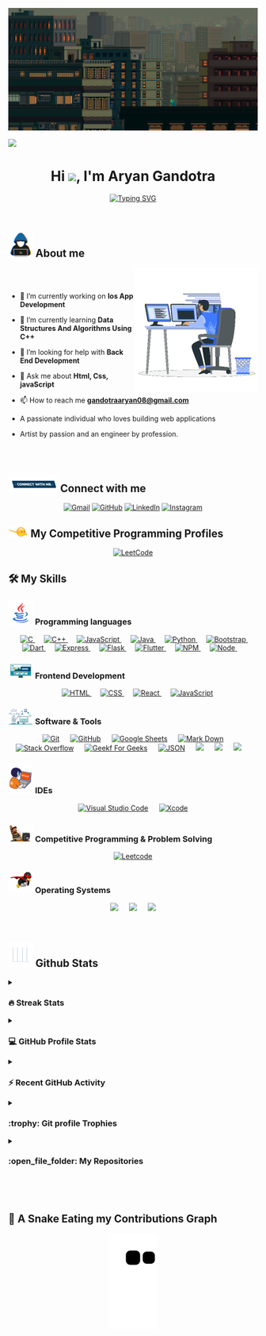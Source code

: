![MasterHead](https://github.com/AryanGandotra/AryanGandotra/blob/main/Images/something_gif_log%20_%20Patreon.gif)

![](https://komarev.com/ghpvc/?username=AryanGandotra&color=8D94BA&style=flat-square&label=👀)

<h1 align="center">Hi <img src="https://media.giphy.com/media/hvRJCLFzcasrR4ia7z/giphy.gif" width="35">, I'm Aryan Gandotra </h1>
<p align="center">
<a href="https://git.io/typing-svg"><img src="https://readme-typing-svg.demolab.com?font=Fira+Code&pause=1000&color=FFFA49&width=435&lines=Computer+Science+Student;A+Passionate+Developer+From+India;Always+Learning+New+Things" alt="Typing SVG" /></a>
</p>

<br>

## <picture><img src = "https://github.com/AryanGandotra/AryanGandotra/blob/main/Images/about_me.gif" width = 50px></picture> About me

<picture> <img align="right" src="https://github.com/AryanGandotra/AryanGandotra/blob/main/Images/Right_Side.gif" width = 250px></picture>

<br><br>

- 🔭 I’m currently working on **Ios App Development**

- 🌱 I’m currently learning **Data Structures And Algorithms Using C++**

- 🤝 I’m looking for help with **Back End Development**

- 💬 Ask me about **Html, Css, javaScript**

- 📫 How to reach me **gandotraaryan08@gmail.com**

- A passionate individual who loves building web applications

- Artist by passion and an engineer by profession.

<br>
<br>

## <picture> <img src="https://github.com/AryanGandotra/AryanGandotra/blob/main/Images/Connect-with-me.gif" width="100px"> </picture> Connect with me

<p align="center">
	<a href="mailto:gandotraaryan08@gmail.com"><img img src="https://img.shields.io/badge/gmail-%23EA4335.svg?style=for-the-badge&logo=gmail&logoColor=white" alt="Gmail"/></a>
	<a href="https://github.com/AryanGandotra"><img src="https://img.shields.io/badge/github-%23181717.svg?style=for-the-badge&logo=github&logoColor=white" alt="GitHub"/></a>
	<a href="https://www.linkedin.com/in/aryan-gandotra-708b07241/"><img src="https://img.shields.io/badge/linkedin-%230A66C2.svg?style=for-the-badge&logo=linkedin&logoColor=white" alt="LinkedIn"/></a>
	<a href="https://instagram.com/a.r.y.a.n._.10.03?igshid=YmMyMTA2M2Y"><img src="https://img.shields.io/badge/instagram-%23E4405F.svg?style=for-the-badge&logo=instagram&logoColor=white" alt="Instagram"/></a>
</p>

## <picture> <img src="https://github.com/AryanGandotra/AryanGandotra/blob/main/Images/competitive_programming_profile.png" width=40> </picture> My Competitive Programming Profiles

<p align="center">
	<a href="https://leetcode.com/gandotraaryan08/"><img src="https://img.icons8.com/external-tal-revivo-shadow-tal-revivo/50/000000/external-level-up-your-coding-skills-and-quickly-land-a-job-logo-shadow-tal-revivo.png" alt="LeetCode"/></a>
</p>

## 🛠️ My Skills

### <picture> <img src = "https://github.com/AryanGandotra/AryanGandotra/blob/main/Images/Programming_Languages.gif" width = 50px> </picture> Programming languages

<p align="center"> 
  &emsp; 
  <a href="https://www.cprogramming.com/" target="_blank">  
    <img alt="C" src="https://img.shields.io/badge/C%20-%232370ED.svg?style=for-the-badge&logo=c&logoColor=white">
  </a> 
  &emsp;
  <a href="https://www.w3schools.com/cpp/" target="_blank"> 
    <img alt="C++" src="https://img.shields.io/badge/C++%20-%2300599C.svg?style=for-the-badge&logo=c%2B%2B&logoColor=white">
  </a> 
  &emsp;
  <a href="https://developer.mozilla.org/en-US/docs/Web/JavaScript" target="_blank"> 
     <img alt="JavaScript" src="https://img.shields.io/badge/JavaScript%20-%23F7DF1E.svg?style=for-the-badge&logo=javascript&logoColor=black">
   </a>
  &emsp;
  <a href="https://www.java.com" target="_blank"> 
    <img alt="Java" src="https://img.shields.io/badge/Java-%23007396.svg?style=for-the-badge&logo=java&logoColor=white">
  </a>
  &emsp;
   <a href="https://www.python.org" target="_blank">
    <img alt="Python" src="https://img.shields.io/badge/Python%20-%2314354C.svg?style=for-the-badge&logo=python&logoColor=white">
  </a>
	&emsp;
    <a href="https://getbootstrap.com/" target="_blank">
    <img alt="Bootstrap" src="https://img.shields.io/badge/Bootstrap%20-%6610f2.svg?style=for-the-badge">
    </a>
	&emsp;
    <a href="#" target="_blank">
    <img alt="Dart" src="https://img.shields.io/badge/dart-%230175C2.svg?style=for-the-badge&logo=dart&logoColor=white">
    </a>
	&emsp;
    <a href="#" target="_blank">
    <img alt="Express" src="https://img.shields.io/badge/express.js-%23404d59.svg?style=for-the-badge&logo=express&logoColor=%2361DAFB">
    </a>
	&emsp;
    <a href="#" target="_blank">
    <img alt="Flask" src="https://img.shields.io/badge/flask-%23000.svg?style=for-the-badge&logo=flask&logoColor=white">
    </a>
	&emsp;
    <a href="#" target="_blank">
    <img alt="Flutter" src="https://img.shields.io/badge/Flutter-%2302569B.svg?style=for-the-badge&logo=Flutter&logoColor=white">
    </a>
	&emsp;
    <a href="#" target="_blank">
    <img alt="NPM" src="https://img.shields.io/badge/NPM-%23000000.svg?style=for-the-badge&logo=npm&logoColor=white">
    </a>
	&emsp;
    <a href="#" target="_blank">
    <img alt="Node" src="https://img.shields.io/badge/node.js-6DA55F?style=for-the-badge&logo=node.js&logoColor=white">
    </a>
	&emsp;
</p>

### <picture> <img src= "https://github.com/AryanGandotra/AryanGandotra/blob/main/Images/Front_End.gif" width = 50px> </picture>  Frontend Development

<p align="center"> 
  &emsp; 
  <a href="https://www.w3.org/html/" target="_blank"> 
   <img alt="HTML" src="https://img.shields.io/badge/HTML5%20-%23E34F26.svg?style=for-the-badge&logo=html5&logoColor=white">
  </a>   
  &emsp;
  <a href="https://www.w3schools.com/css/" target="_blank">
    <img alt="CSS" src="https://img.shields.io/badge/CSS%20-%231572B6.svg?style=for-the-badge&logo=css3&logoColor=white">
  </a> 
  &emsp;
  <a href="https://www.python.org" target="_blank">
    <img alt="React" src="https://img.shields.io/badge/react-%2361DAFB.svg?style=for-the-badge&logo=React&logoColor=black">
  </a>
  &emsp;
  <a href="https://developer.mozilla.org/en-US/docs/Web/JavaScript" target="_blank"> 
     <img alt="JavaScript" src="https://img.shields.io/badge/JavaScript%20-%23F7DF1E.svg?style=for-the-badge&logo=javascript&logoColor=black">
   </a>
</p>

### <picture> <img src = "https://github.com/AryanGandotra/AryanGandotra/blob/main/Images/Software_Tools.gif" width = 50px> </picture> Software & Tools

<p align="center">
  &emsp;
    <a href="#"><img alt="Git" src="https://img.shields.io/badge/Git%20-%23F05033.svg?style=for-the-badge&logo=git&logoColor=white"></a>
  &emsp;
    <a href="#"><img alt="GitHub" src="https://img.shields.io/badge/github-%23181717.svg?style=for-the-badge&logo=github&logoColor=white"></a>
  &emsp;
    <a href="#"><img alt="Google Sheets" src="https://img.shields.io/badge/Google%20Sheets%20-%2334A853.svg?style=for-the-badge&logo=google%20sheets&logoColor=white"></a>
  &emsp;
    <a href="#"><img alt="Mark Down" src="https://img.shields.io/badge/Markdown-000000?style=for-the-badge&logo=markdown&logoColor=white"></a>
  &emsp;
    <a href="#"><img alt="Stack Overflow" src="https://img.shields.io/badge/-Stack%20Overflow-FE7A16?style=for-the-badge&logo=stack-overflow&logoColor=white"></a>
  &emsp;
    <a href="#"><img alt="Geekf For Geeks" src="https://img.shields.io/badge/geeksforgeeks-%230F9D58.svg?style=for-the-badge&logo=geeksforgeeks&logoColor=white"></a>
  &emsp;
    <a href="#"><img alt="JSON" img src="https://img.shields.io/badge/json-%23000000.svg?style=for-the-badge&logo=json&logoColor=white"></a>
  &emsp;
    <a href="#"><img src="https://img.shields.io/badge/mysql-%234479A1.svg?&style=for-the-badge&logo=mysql&logoColor=white"/></a>
  &emsp;
    <a href="#"><img src="https://img.shields.io/badge/figma-%23F24E1E.svg?style=for-the-badge&logo=figma&logoColor=white"/></a>
  &emsp;
    <a href="#"><img src="https://img.shields.io/badge/Canva-%2300C4CC.svg?style=for-the-badge&logo=Canva&logoColor=white"/></a>
  &emsp;
</p>

### <picture> <img src = "https://github.com/AryanGandotra/AryanGandotra/blob/main/Images/IDEs.gif" width = 50px> </picture> IDEs

<p align="center">
  &emsp;
    <a href="#"><img alt="Visual Studio Code" src="https://img.shields.io/badge/Visual%20Studio%20Code-0078d7.svg?style=for-the-badge&logo=visual-studio-code&logoColor=white"></a>
  &emsp;
    <a href="#"><img alt="Xcode" src="https://img.shields.io/badge/X%20Code-0078d7.svg?style=for-the-badge"></a>
  &emsp;
</p>

### <picture> <img src = "https://github.com/AryanGandotra/AryanGandotra/blob/main/Images/CP_PS.gif" width = 50px> </picture> Competitive Programming & Problem Solving

<p align="center">
  &emsp;
    <a href="#"><img alt = "Leetcode" src="https://img.shields.io/badge/leetcode%20-%23FFA116.svg?style=for-the-badge&logo=leetcode&logoColor=black" /></a>
  &emsp;

</p>

### <picture> <img src = "https://github.com/AryanGandotra/AryanGandotra/blob/main/Images/OS.gif" width = 50px> </picture> Operating Systems

<p align="center">
  &emsp;
    <a href="#"><img src="https://img.shields.io/badge/Linux-FCC624?style=for-the-badge&logo=linux&logoColor=black"></a>
  &emsp;
    <a href="#"><img src="https://img.shields.io/badge/Ubuntu-E95420?style=for-the-badge&logo=ubuntu&logoColor=white"></a>
  &emsp;
    <a href="#"><img src="https://img.shields.io/badge/Windows-0078D6?style=for-the-badge&logo=windows&logoColor=white"></a>
  &emsp;
</p>

<br>

## <picture> <img src = "https://github.com/AryanGandotra/AryanGandotra/blob/main/Images/Statistics.gif" width = 50px> </picture> Github Stats

<details><summary><h3> 🔥 Streak Stats</h3></summary>

----

<p align="center"><img src="https://github-readme-streak-stats.herokuapp.com/?user=AryanGandotra&theme=dracula" alt="7oSkaaa" /></p>

</details>
  
<details><summary><h3>💻 GitHub Profile Stats</h3></summary>

---

<p align="center">
    <a href="https://github.com/anuraghazra/github-readme-stats">
	    <img alt="AryanGandotra's Github Stats" src="https://github-readme-stats.vercel.app/api?username=AryanGandotra&show_icons=true&count_private=true&locale=en&theme=dracula&layout=compact" height="230px"/></a>
	  <img src="https://github-readme-stats.vercel.app/api/top-langs?username=AryanGandotra&langs_count=10&show_icons=true&locale=en&theme=dracula" alt="7oSkaaa" height="230px"/>
<br/>

<b>Note:</b> Top languages is only a metric of the languages my public code consists of and doesn't reflect experience or skill level.

  </p>
</details>

<details><summary><h3>⚡ Recent GitHub Activity</h3></summary>

---

[![AryanGandotra's github activity graph](https://github-readme-activity-graph.vercel.app/graph?username=AryanGandotra&theme=dracula)](https://github.com/AryanGandotra/github-readme-activity-graph)

</details>

<details><summary> <h3> :trophy: Git profile Trophies </h3></summary>

---

<p align="center"> <a href="https://github.com/ryo-ma/github-profile-trophy"><img src="https://github-profile-trophy.vercel.app/?username=AryanGandotra&layout=compact&theme=dracula&column=4&margin-w=15&margin-h=15" alt="aryan" /></a> </p>
	
</details>
	
<details><summary><h3> :open_file_folder: My Repositories </h3></summary>

---

<div>
  <p align="center">
	<a href="https://github.com/AryanGandotra/Leet-Code">
      		<img src="https://github-readme-stats.vercel.app/api/pin/?username=AryanGandotra&repo=Leet-Code&theme=dracula" alt="GitHub Stats" />
    	</a>
	<a href="https://github.com/AryanGandotra/Project-Stockly">
      		<img src="https://github-readme-stats.vercel.app/api/pin/?username=AryanGandotra&repo=Project-Stockly&theme=dracula" alt="GitHub Stats" />
    	</a>
    	<a href="https://github.com/AryanGandotra/Heart-Disease-Prediction-using-Machine-Learning">
      		<img src="https://github-readme-stats.vercel.app/api/pin/?username=AryanGandotra&repo=Heart-Disease-Prediction-using-Machine-Learning&theme=dracula" alt="GitHub Stats" />
    	</a>
    	<a href="https://github.com/AryanGandotra/Browser-Chat-Application">
      		<img src="https://github-readme-stats.vercel.app/api/pin/?username=AryanGandotra&repo=Browser-Chat-Application&theme=dracula" alt="GitHub Stats" />
    	</a>
    	<a href="https://github.com/AryanGandotra/Bank-Management-System">
      		<img src="https://github-readme-stats.vercel.app/api/pin/?username=AryanGandotra&repo=Bank-Management-System&theme=dracula" alt="GitHub Stats" />
    	</a>
	<a href="https://github.com/AryanGandotra/Medicare_js">
      		<img src="https://github-readme-stats.vercel.app/api/pin/?username=AryanGandotra&repo=Medicare_js&theme=dracula" alt="GitHub Stats" />
    	</a>
	
  </p>
</div>
</details>

</br></br>

## 🐍 A Snake Eating my Contributions Graph

<p align = "center">
	<img src = "https://github.com/AryanGandotra/AryanGandotra/blob/output/github-contribution-grid-snake.svg" alt = "Snake Game"/>
</p>

